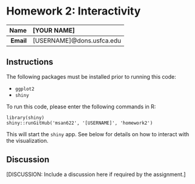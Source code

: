 Homework 2: Interactivity
==============================

| **Name**  | [YOUR NAME]  |
|----------:|:-------------|
| **Email** | [USERNAME]@dons.usfca.edu |

## Instructions ##

The following packages must be installed prior to running this code:

- `ggplot2`
- `shiny`

To run this code, please enter the following commands in R:

```
library(shiny)
shiny::runGitHub('msan622', '[USERNAME]', 'homework2')
```

This will start the `shiny` app. See below for details on how to interact with the visualization.

## Discussion ##

[DISCUSSION: Include a discussion here if required by the assignment.]
